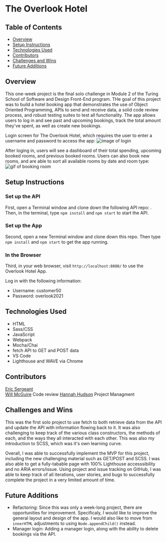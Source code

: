 <h1> The Overlook Hotel </h1>

## Table of Contents
  - <a href="#overview">Overview</a>
  - <a href="#setup-instructions">Setup Instructions</a>
  - <a href="#technologies-used">Technologies Used</a>
  - <a href="#contributors">Contributors</a>
  - <a href="#challenges-and-wins">Challenges and Wins</a>
  - <a href="#future-additions">Future Additions</a>

## <a id="#overview">Overview</a>
This one-week project is the final solo challenge in Module 2 of the Turing School of Software and Design Front-End program. THe goal of this project was to build a hotel booking app that demonstrates the use of Object Oriented Programming, APIs to send and receive data, a solid code review process, and robust testing suites to test all functionality.  The app allows users to log in and see past and upcoming bookings, track the total amount they've spent, as well as create new bookings. 

Login screen for The Overlook Hotel, which requires the user to enter a username and password to access the app:
![image of login](https://user-images.githubusercontent.com/79122599/135187645-5005284c-9a39-41c5-9654-1b00d22a5a61.png "loging in to the Overlook")

After loging in, users will see a dashboard of their total spending, upcoming booked rooms, and previous booked rooms.  Users can also book new rooms, and are able to sort all available rooms by date and room type: 
![gif of booking room](https://user-images.githubusercontent.com/79122599/135189050-508850ba-3302-46af-b419-f51dc2d6a356.gif "booking a room at the Overlook")


## <a id="#setup-instructions">Setup Instructions</a>
### Set up the API
First, open a Terminal window and clone down the following API repo:   .  Then, in the terminal, type `npm install` and `npm start` to start the API.
### Set up the App
Second, open a new Terminal window and clone down this repo.  Then type `npm install` and `npm start` to get the app running.
### In the Browser
Third, in your web browser, visit `http://localhost:8080/` to use the Overlook Hotel App. 

Log in with the following information:
- Username: customer50 
- Password: overlook2021

## <a id="#technologies-used">Technologies Used</a>
- HTML
- Sass/CSS
- JavaScript
- Webpack
- Mocha/Chai
- fetch API to GET and POST data
- VS Code
- Lighthouse and WAVE via Chrome

## <a id="#contributors">Contributors</a>
[Eric Sergeant](https://github.com/EricSergeant)  
[Will McGuire](https://github.com/wmcguire18) Code review
[Hannah Hudson](https://github.com/hannahhch) Project Managment

## <a id="#challenges-and-wins">Challenges and Wins</a>
This was the first solo project to use fetch to both retrieve data from the API and update the API with information flowing back to it.  It was also challenging to keep track of the various class constructors, the methods of each, and the ways they all interacted with each other.  This was also my introduction to SCSS, which was it's own learning curve.

Overall, I was able to successfully implement the MVP for this project, including the new challenging material such as GET/POST and SCSS.  I was also able to get a fully-tabable page with 100% Lighthouse accesssibility and no ARIA errors/issue.  Using project and issue tracking on GitHub, I was able to keep track of all iterations, user stories, and bugs to successfully complete the project in a very limited amount of time.  

## <a id="#future-additions">Future Additions</a>
- Refactoring: Since this was only a week-long project, there are opportunities for improvement.  Specificaly, I would like to improve the general layout and design of the app.  I would also like to move from `innerHTML` adjustments to using `Node.appendChild()` instead.
- Manager login: Adding a manager login, along with the ability to delete bookings via the API.
